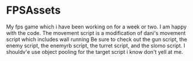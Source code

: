 # FPSAssets
My fps game which i have been working on for a week or two. I am happy with the code. The movement script is a modification of dani's movement script which includes wall running
Be sure to check out the gun script, the enemy script, the enemyrb script, the turret script, and the slomo script. I shouldv'e use object pooling for the target script i know don't yell at me.
